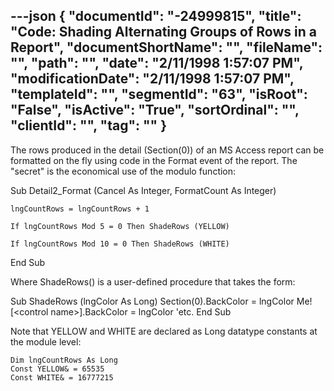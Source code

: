 ---json
{
  "documentId": "-24999815",
  "title": "Code: Shading Alternating Groups of Rows in a Report",
  "documentShortName": "",
  "fileName": "",
  "path": "",
  "date": "2/11/1998 1:57:07 PM",
  "modificationDate": "2/11/1998 1:57:07 PM",
  "templateId": "",
  "segmentId": "63",
  "isRoot": "False",
  "isActive": "True",
  "sortOrdinal": "",
  "clientId": "",
  "tag": ""
}
---

The rows produced in the detail (Section(0)) of an MS Access report can be formatted on the fly using code in the Format event of the report. The &quot;secret&quot; is the economical use of the modulo function:

Sub Detail2_Format (Cancel As Integer, FormatCount As Integer)

    lngCountRows = lngCountRows + 1

    If lngCountRows Mod 5 = 0 Then ShadeRows (YELLOW)

    If lngCountRows Mod 10 = 0 Then ShadeRows (WHITE)

End Sub

Where ShadeRows() is a user-defined procedure that takes the form:

Sub ShadeRows (lngColor As Long)
    Section(0).BackColor = lngColor
    Me![&lt;control name&gt;].BackColor = lngColor
    'etc.
End Sub

Note that YELLOW and WHITE are declared as Long datatype constants at the module level:

    Dim lngCountRows As Long
    Const YELLOW& = 65535
    Const WHITE& = 16777215
